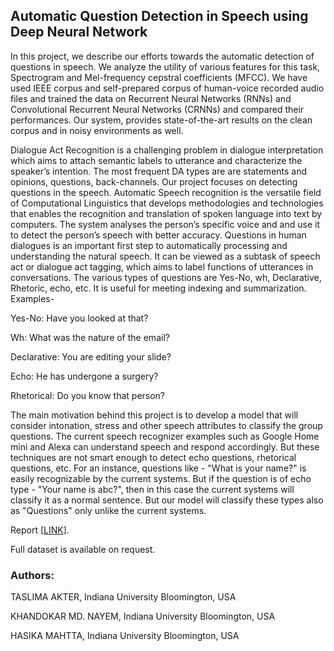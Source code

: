 ## Automatic Question Detection in Speech using Deep Neural Network

In this project, we describe our efforts towards the automatic detection of questions in speech. We analyze the utility of various features for this task, Spectrogram and Mel-frequency cepstral coefficients (MFCC). We have used IEEE corpus and self-prepared corpus of human-voice recorded audio files and trained the data on Recurrent Neural Networks (RNNs) and Convolutional Recurrent Neural Networks (CRNNs) and compared their performances. Our system, provides state-of-the-art results on the clean corpus and in noisy environments as well.

Dialogue Act Recognition is a challenging problem in dialogue interpretation which aims to attach semantic labels to utterance and characterize the speaker’s intention. The most frequent DA types are are statements and opinions, questions, back-channels. Our project focuses on detecting questions in the speech. Automatic Speech recognition is the versatile field of Computational Linguistics that develops methodologies and technologies that enables the recognition and translation of spoken language into text by computers. The system analyses the person’s specific voice and and use it to detect the person’s speech with better accuracy. Questions in human dialogues is an important first step to automatically processing and understanding the natural speech. It can be viewed as a subtask of speech act or dialogue act tagging, which aims to label functions of utterances in conversations. The various types of questions are Yes-No, wh, Declarative, Rhetoric, echo, etc. It is useful for meeting indexing and summarization. Examples-

Yes-No: Have you looked at that?

Wh: What was the nature of the email?

Declarative: You are editing your slide?

Echo: He has undergone a surgery?

Rhetorical: Do you know that person?

The main motivation behind this project is to develop a model that will consider intonation, stress and other speech attributes to classify the group questions. The current speech recognizer examples such as Google Home mini and Alexa can understand speech and respond accordingly. But these techniques are not smart enough to detect echo questions, rhetorical questions, etc. For an instance, questions like - "What is your name?" is easily recognizable by the current systems. But if the question is of echo type - "Your name is abc?", then in this case the current systems will classify it as a normal sentence. But our model will classify these types also as "Questions" only unlike the current systems.

Report [[LINK](https://github.com/akterTaslima/RhetoricalQuestion_Recognition/blob/master/takter%2Chmahtta%2Cknayem_automatic-question-detection.pdf)].

Full dataset is available on request. 
 
### Authors:

TASLIMA AKTER, Indiana University Bloomington, USA

KHANDOKAR MD. NAYEM, Indiana University Bloomington, USA

HASIKA MAHTTA, Indiana University Bloomington, USA
